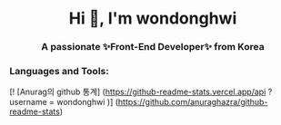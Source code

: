 <h1 align="center">Hi 👋, I'm wondonghwi</h1>
<h3 align="center">A passionate ✨Front-End Developer✨ from Korea</h3>

<h3 align="left">Languages and Tools:</h3>

[! [Anurag의 github 통계] (https://github-readme-stats.vercel.app/api ? username = wondonghwi )] (https://github.com/anuraghazra/github-readme-stats)
